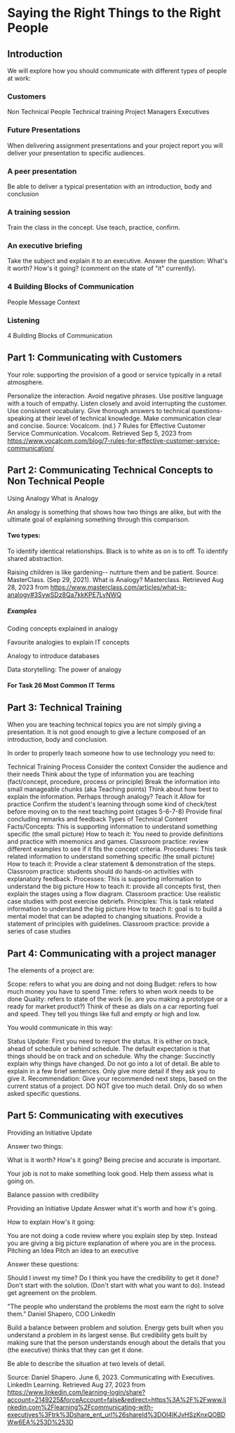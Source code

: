 # Saying the Right Things to the Right People

## Introduction

We will explore how you should communicate with different types of people at work:

### Customers

Non Technical People
Technical training
Project Managers
Executives

### Future Presentations
When delivering assignment presentations and your project report you will deliver your presentation to specific audiences.

### A peer presentation 
Be able to deliver a typical presentation with an introduction, body and conclusion

### A training session
Train the class in the concept.  Use teach, practice, confirm.

### An executive briefing  
Take the subject and explain it to an executive.  Answer the question: What's it worth? How's it going? (comment on the state of "it" currently).

### 4 Building Blocks of Communication
People
Message
Context

### Listening
4 Building Blocks of Communication

## Part 1: Communicating with Customers
Your role: supporting the provision of a good or service typically in a retail atmosphere.

Personalize the interaction.
Avoid negative phrases.
Use positive language with a touch of empathy.
Listen closely and avoid interrupting the customer.
Use consistent vocabulary.
Give thorough answers to technical questions- speaking at their level of technical knowledge.
Make communication clear and concise.
Source: Vocalcom. (nd.) 7 Rules for Effective Customer Service Communication. Vocalcom. Retrieved Sep 5, 2023 from https://www.vocalcom.com/blog/7-rules-for-effective-customer-service-communication/

## Part 2:  Communicating Technical Concepts to Non Technical People
Using Analogy
What is Analogy

An analogy is something that shows how two things are alike, but with the ultimate goal of explaining something through this comparison.

#### Two types:
To identify identical relationships.
Black is to white as on is to off.
To identify shared abstraction. 

Raising children is like gardening-- nutrture them and be patient.
Source: MasterClass. (Sep 29, 2021). What is Analogy? Masterclass. Retrieved Aug 28, 2023 from https://www.masterclass.com/articles/what-is-analogy#3SywSDz8Qa7kkKPE7LyNWQ

##### Examples
Coding concepts explained in analogy

Favourite analogies to explain IT concepts

Analogy to introduce databases

Data storytelling: The power of analogy

#### For Task 26 Most Common IT Terms

## Part 3: Technical Training
When you are teaching technical topics you are not simply giving a presentation.  It is not good enough to give a lecture composed of an introduction, body and conclusion.

In order to properly teach someone how to use technology you need to:

Technical Training Process
Consider the context 
Consider the audience and their needs
Think about the type of information you are teaching (fact/concept, procedure, process or principle)
Break the information into small manageable chunks (aka Teaching points)
Think about how best to explain the information. Perhaps through analogy?
Teach it
Allow for practice
Confirm the student's learning through some kind of check/test before moving on to the next teaching point (stages 5-6-7-8)
Provide final concluding remarks and feedback
Types of Technical Content
Facts/Concepts:  This is supporting information to understand something specific (the small picture)
How to teach it:  You need to provide definitions and practice with mnemonics and games.
Classroom practice: review different examples to see if it fits the concept criteria.
Procedures: This task related information to understand something specific (the small picture)
How to teach it: Provide a clear statement & demonstration of the steps. 
Classroom practice: students should do hands-on activities with explanatory feedback.
Processes: This is supporting information to understand the big picture
How to teach it: provide all concepts first, then explain the stages using a flow diagram.
Classroom practice: Use realistic case studies with post exercise debriefs.
Principles: This is task related information to understand the big picture
How to teach it: goal is to build a mental model that can be adapted to changing situations. Provide a statement of principles with guidelines.
Classroom practice: provide a series of case studies

## Part 4: Communicating with a project manager
The elements of a project are:

Scope: refers to what you are doing and not doing
Budget: refers to how much money you have to spend
Time: refers to when work needs to be done
Quality: refers to state of the work (ie. are you making a prototype or a ready for market product?) 
Think of these as dials on a car reporting fuel and speed.  They tell you things like full and empty or high and low. 

You would communicate in this way:

Status Update: First you need to report the status.   It is either on track, ahead of schedule or behind schedule.  The default expectation is that things should be on track and on schedule.
Why the change:  Succinctly explain why things have changed. Do not go into a lot of detail. Be able to explain in a few brief sentences.  Only give more detail if they ask you to give it.
Recommendation:  Give your recommended next steps, based on the current status of a project.
DO NOT give too much detail.  Only do so when asked specific questions. 


## Part 5: Communicating with executives
Providing an Initiative Update

Answer two things:

What is it worth?
How's it going?
Being precise and accurate is important.   

Your job is not to make something look good. Help them assess what is going on.

Balance passion with credibility

Providing an Initiative Update
Answer what it's worth and how it's going.

How to explain How's it going:

You are not doing a code review where you explain step by step.
Instead you are giving a big picture explanation of where you are in the process.
Pitching an Idea
Pitch an idea to an executive

Answer these questions:

Should I invest my time?
Do I think you have the credibility to get it done?
Don't start with the solution. (Don't start with what you want to do). Instead get agreement on the problem.   

"The people who understand the problems the most earn the right to solve them." Daniel Shapero, COO LinkedIn

Build a balance between problem and solution.  Energy gets built when you understand a problem in its largest sense. But credibility gets built by making sure that the person understands enough about the details that you (the executive) thinks that they can get it done.  

Be able to describe the situation at two levels of detail.



Source: Daniel Shapero. June 6, 2023. Communicating with Executives. LinkedIn Learning. Retrieved Aug 27, 2023 from https://www.linkedin.com/learning-login/share?account=2149225&forceAccount=false&redirect=https%3A%2F%2Fwww.linkedin.com%2Flearning%2Fcommunicating-with-executives%3Ftrk%3Dshare_ent_url%26shareId%3DOI4lKJvHSzKnxQOBDWw6EA%253D%253D 